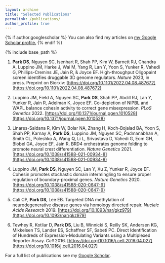 ```yaml
---
layout: archive
title: "Selected Publications"
permalink: /publications/
author_profile: true
---
```


{% if author.googlescholar %}
  You can also find my articles on <u><a href="{{author.googlescholar}}">my Google Scholar profile</a>.</u>
{% endif %}

{% include base_path %}

1. **Park DS**, Nguyen SC, Isenhart R, Shah PP, Kim W, Barnett RJ, Chandra A, Luppino JM, Harke J, Wai M, Yang R, Lan Y, Yoon S, Yunker R, Vahedi G, Phillips-Cremins JE, Jain R, & Joyce EF. High-throughput Oligopaint screen identifies druggable 3D genome regulators. *Nature* 2023, in press. Preprint on Biorxiv: [https://doi.org/10.1101/2022.04.08.487672](https://doi.org/10.1101/2022.04.08.487672)

2.	Luppino JM, Field A, Nguyen SC, **Park DS**, Shah PP, Abdill RJ, Lan Y, Yunker R, Jain R, Adelman K, Joyce EF. Co-depletion of NIPBL and WAPL balance cohesin activity to correct gene misexpression. *PLoS Genetics* 2022. [https://doi.org/10.1371/journal.pgen.1010528](https://doi.org/10.1371/journal.pgen.1010528)  

3.	Linares-Saldana R, Kim W, Bolar NA, Zhang H, Koch-Bojalad BA, Yoon S, Shah PP, Karnay A, **Park DS**, Luppino JM, Nguyen SC, Padmanabhan A, Smith CL, Poleshko A, Wang Q, Li L, Srivastava D, Vahedi G, Eom GH, Blobel GA, Joyce EF, Jain R. BRD4 orchestrates genome folding to promote neural crest differentiation. *Nature Genetics* 2021. [https://doi.org/10.1038/s41588-021-00934-8](https://doi.org/10.1038/s41588-021-00934-8)

4.	Luppino JM, **Park DS**, Nguyen SC, Lan Y, Xu Z, Yunker R, Joyce EF. Cohesin promotes stochastic domain intermingling to ensure proper regulation of boundary-proximal genes. *Nature Genetics* 2020. [https://doi.org/10.1038/s41588-020-0647-9](https://doi.org/10.1038/s41588-020-0647-9) 

5.	Cali CP, **Park DS**, Lee EB. Targeted DNA methylation of neurodegenerative disease genes via homology directed repair. *Nucleic Acids Research* 2019. [https://doi.org/10.1093/nar/gkz979](https://doi.org/10.1093/nar/gkz979)

6.	Tewhey R, Kotliar D, **Park DS**, Liu B, Winnicki S, Reilly SK, Andersen KG, Mikkelsen TS, Lander ES, Schaffner SF, Sabeti PC. Direct Identification of Hundreds of Expression-Modulating Variants using a Multiplexed Reporter Assay. *Cell* 2016. [https://doi.org/10.1016/j.cell.2016.04.027](https://doi.org/10.1016/j.cell.2016.04.027)

For a full list of publications see my [Google Scholar](https://scholar.google.com/citations?user=9QSmURcAAAAJ&hl=en).

